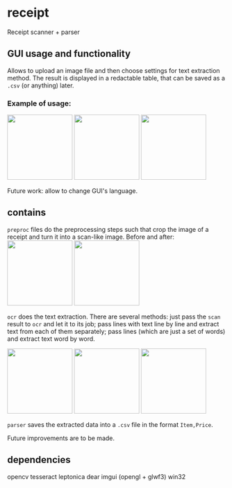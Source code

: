 # receipt
Receipt scanner + parser

## GUI usage and functionality
Allows to upload an image file and then choose settings for text extraction method.
The result is displayed in a redactable table, that can be saved as a `.csv` (or anything) later.

### Example of usage:
<img src = "https://user-images.githubusercontent.com/54817160/185261366-43f47628-845e-4dd1-ab0e-de8bb70935b3.png" width = "150">
<img src = "https://user-images.githubusercontent.com/54817160/185261369-390e96f9-3192-4bde-a7bd-aeca6b8c5a1f.png" width = "150">
<img src = "https://user-images.githubusercontent.com/54817160/185261370-f4f0a61c-064b-404a-8454-54cf7b323ead.png" width = "150">


Future work: allow to change GUI's language.

## contains
`preproc` files do the preprocessing steps such that crop the image of a receipt and turn it into a scan-like image.
Before and after:
<img src="https://user-images.githubusercontent.com/54817160/182263635-aa9971f5-56ec-4389-ab66-daa7783a7776.png" width="150"> <img src="https://user-images.githubusercontent.com/54817160/182263638-ab8dd140-65e7-4d5c-a636-d0bc7c27b7f9.png" width="150">


`ocr` does the text extraction.
There are several methods: 
just pass the `scan` result to `ocr` and let it to its job; 
pass lines with text line by line and extract text from each of them separately; 
pass lines (which are just a set of words) and extract text word by word.

<img src = "https://user-images.githubusercontent.com/54817160/182264500-dec119fa-da5c-423f-818d-e3816307ba3f.png" width="150"> <img src = "https://user-images.githubusercontent.com/54817160/182264501-797ec955-3db1-4998-9eaf-aac611b076f1.png" width="150"> <img src = "https://user-images.githubusercontent.com/54817160/182264502-ab26cba8-9d3b-4486-8320-7ddb1d60c13e.png" width="150">

 `parser` saves the extracted data into a `.csv` file in the format `Item,Price`.

Future improvements are to be made. 

## dependencies
opencv
tesseract
leptonica
dear imgui (opengl + glwf3)
win32
